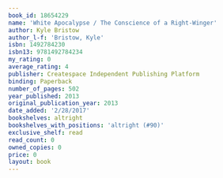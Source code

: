 ```yaml
---
book_id: 18654229
name: 'White Apocalypse / The Conscience of a Right-Winger'
author: Kyle Bristow
author_l-f: 'Bristow, Kyle'
isbn: 1492784230
isbn13: 9781492784234
my_rating: 0
average_rating: 4
publisher: Createspace Independent Publishing Platform
binding: Paperback
number_of_pages: 502
year_published: 2013
original_publication_year: 2013
date_added: '2/28/2017'
bookshelves: altright
bookshelves_with_positions: 'altright (#90)'
exclusive_shelf: read
read_count: 0
owned_copies: 0
price: 0
layout: book
---
```

